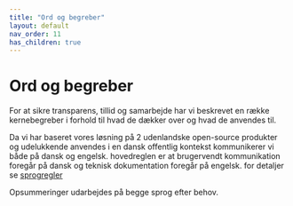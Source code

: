 ```yaml
---
title: "Ord og begreber"
layout: default
nav_order: 11
has_children: true
---
```

# Ord og begreber

For at sikre transparens, tillid og samarbejde har vi beskrevet en række kernebegreber i forhold til hvad de dækker over og hvad de anvendes til.

Da vi har baseret vores løsning på 2 udenlandske open-source produkter og udelukkende anvendes i en dansk offentlig kontekst kommunikerer vi både på dansk og engelsk.
hovedreglen er at brugervendt kommunikation foregår på dansk og teknisk dokumentation foregår på engelsk. for detaljer se [sprogregler][sprogregler]

Opsummeringer udarbejdes på begge sprog efter behov.



[sprogregler]: /docs/ord_og_begreber/sprogregler.md